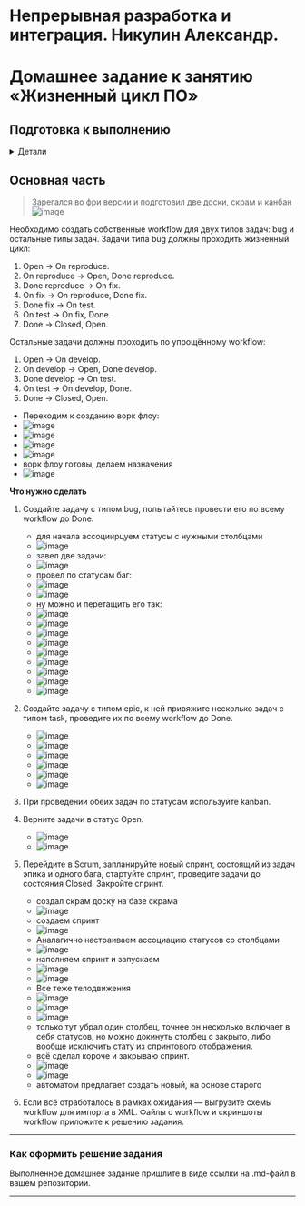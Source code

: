 # Непрерывная разработка и интеграция. Никулин Александр. 
# Домашнее задание к занятию «Жизненный цикл ПО»

## Подготовка к выполнению

<details>
  <summary>Детали</summary>

  1. Получить бесплатную версию Jira - https://www.atlassian.com/ru/software/jira/work-management/free (скопируйте ссылку в адресную строку). Вы можете воспользоваться любым(в том числе бесплатным vpn сервисом) если сайт у вас недоступен. Кроме того вы можете скачать [docker образ](https://hub.docker.com/r/atlassian/jira-software/#) и запустить на своем хосте self-managed версию jira.
  2. Настроить её для своей команды разработки.
  3. Создать доски Kanban и Scrum.
  4. [Дополнительные инструкции от разработчика Jira](https://support.atlassian.com/jira-cloud-administration/docs/import-and-export-issue-workflows/).

</details>

## Основная часть

> Зарегался во фри версии и подготовил две доски, скрам и канбан
> ![image](https://github.com/user-attachments/assets/8ec702a1-a1bd-4c75-9e56-137de66381a4)

Необходимо создать собственные workflow для двух типов задач: bug и остальные типы задач. Задачи типа bug должны проходить жизненный цикл:

1. Open -> On reproduce.
2. On reproduce -> Open, Done reproduce.
3. Done reproduce -> On fix.
4. On fix -> On reproduce, Done fix.
5. Done fix -> On test.
6. On test -> On fix, Done.
7. Done -> Closed, Open.

Остальные задачи должны проходить по упрощённому workflow:

1. Open -> On develop.
2. On develop -> Open, Done develop.
3. Done develop -> On test.
4. On test -> On develop, Done.
5. Done -> Closed, Open.

- Переходим к созданию ворк флоу:
- ![image](https://github.com/user-attachments/assets/f832aa3c-e4e3-4935-9672-474562ca6472)
- ![image](https://github.com/user-attachments/assets/94535488-cd51-4651-9050-37ccaf5b2a0f)
- ![image](https://github.com/user-attachments/assets/41183476-1b9c-4c59-955f-db321c6f3082)
- ![image](https://github.com/user-attachments/assets/273d285e-4e1a-43af-98e9-1948bb0e8403)
- ворк флоу готовы, делаем назначения
- ![image](https://github.com/user-attachments/assets/b6fadf67-4422-4e03-abef-b28d1db2002c)


**Что нужно сделать**

1. Создайте задачу с типом bug, попытайтесь провести его по всему workflow до Done.
   - для начала ассоциирцуем статусы с нужными столбцами
   - ![image](https://github.com/user-attachments/assets/8b05252e-a329-4d24-9a46-f651704466f6)
   - завел две задачи:
   - ![image](https://github.com/user-attachments/assets/7cb27ea7-1d27-4ad3-9260-40da917fed7d)
   - провел по статусам баг:
   - ![image](https://github.com/user-attachments/assets/197ae424-b3f4-4882-aa79-3ca65cc88ecb)
   - ![image](https://github.com/user-attachments/assets/8bf590da-9a8f-4833-ae17-81adb71c8034)
   - ну можно и перетащить его так: 
   - ![image](https://github.com/user-attachments/assets/41100d90-7e93-476b-8bdc-778caaf821d2)
   - ![image](https://github.com/user-attachments/assets/7cf05699-c2bc-454d-b36e-87c960477465)
   - ![image](https://github.com/user-attachments/assets/02ca0b1c-ba4f-4cfd-8fc2-b37c65c24ade)
   - ![image](https://github.com/user-attachments/assets/d43c7545-124d-452c-a411-b52fb489391e)
   - ![image](https://github.com/user-attachments/assets/64442cfe-8911-43e7-a4d9-2558d360c9b8)
   - ![image](https://github.com/user-attachments/assets/f8457a0b-3456-44bc-8c6a-fc24e417bd32)
   - ![image](https://github.com/user-attachments/assets/dd0f3de7-3d52-4c83-bbe7-ed201169ebab)
   - ![image](https://github.com/user-attachments/assets/f77728e5-5b39-4f0f-a741-f2e642e53c4f)
   - ![image](https://github.com/user-attachments/assets/d00890ad-c937-4b58-afd8-4fcfe5b59a4d)
     
1. Создайте задачу с типом epic, к ней привяжите несколько задач с типом task, проведите их по всему workflow до Done.
   - ![image](https://github.com/user-attachments/assets/363c41db-3851-48db-8ee0-e858eb2e1a8a)
   - ![image](https://github.com/user-attachments/assets/bf7952d1-0743-48b5-8224-6a3674945875)
   - ![image](https://github.com/user-attachments/assets/76a3f551-8a9a-4c17-a33f-72de62798861)
   - ![image](https://github.com/user-attachments/assets/c83a3c50-812e-41f1-94c7-363552638a4e)
   - ![image](https://github.com/user-attachments/assets/c0795f02-eecf-45d1-a919-5bfbeb8b1da5)
   - ![image](https://github.com/user-attachments/assets/14740b5a-00f9-4111-95d1-ee368ba00b7d)

1. При проведении обеих задач по статусам используйте kanban. 
1. Верните задачи в статус Open.
   - ![image](https://github.com/user-attachments/assets/5181078c-b109-44b7-b0d6-cbf6eab6f1ab)
   - ![image](https://github.com/user-attachments/assets/7044d7a7-830c-4b6d-9835-693c935c08b2)

1. Перейдите в Scrum, запланируйте новый спринт, состоящий из задач эпика и одного бага, стартуйте спринт, проведите задачи до состояния Closed. Закройте спринт.
   - создал скрам доску на базе скрама
   - ![image](https://github.com/user-attachments/assets/11999bfa-1d49-47a9-9d10-1865b39bc4cf)
   - создаем спринт
   - ![image](https://github.com/user-attachments/assets/326ffe12-7219-42ec-90a8-5aed9c3bd6b2)
   - Аналагично настраиваем ассоциацию статусов со столбцами
   - ![image](https://github.com/user-attachments/assets/27e374da-398f-40b1-9c03-a9226b9cfbea)
   - наполняем спринт и запускаем
   - ![image](https://github.com/user-attachments/assets/9923a7f8-df67-4cca-a78e-68d5ba6e033a)
   - ![image](https://github.com/user-attachments/assets/9310d100-c2c9-444b-bcae-afa1a24f7cf0)
   - Все теже телодвижения
   - ![image](https://github.com/user-attachments/assets/0bc5bdd8-a959-49a2-b286-12f36343fae5)
   - ![image](https://github.com/user-attachments/assets/1f8e1b5a-27d7-4545-a6f6-b931e603d9aa)
   - ![image](https://github.com/user-attachments/assets/5a6ea371-9006-4dee-bd4f-52d186df3237)
   - только тут убрал один столбец, точнее он несколько включает в себя статусов, но можно докинуть столбец с закрыто, либо вообще исключить стату из спринтового отображения.
   - всё сделал короче и закрываю спринт.
   - ![image](https://github.com/user-attachments/assets/c608aed2-cdd1-4953-8ce6-f620c3b4baf2)
   - ![image](https://github.com/user-attachments/assets/c901c84d-f23d-4ace-8c28-30e16fc03c25)
   - автоматом предлагает создать новый, на основе старого

3. Если всё отработалось в рамках ожидания — выгрузите схемы workflow для импорта в XML. Файлы с workflow и скриншоты workflow приложите к решению задания.

---

### Как оформить решение задания

Выполненное домашнее задание пришлите в виде ссылки на .md-файл в вашем репозитории.

---
